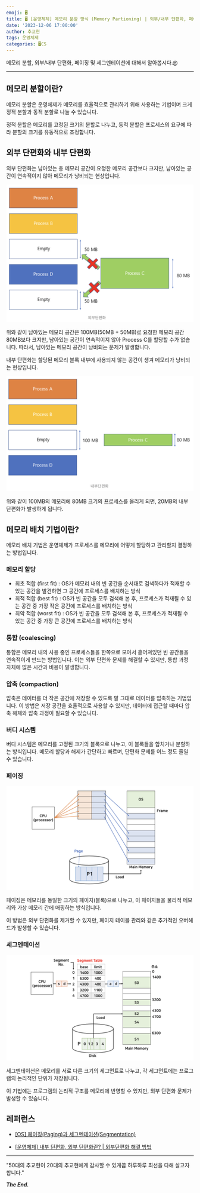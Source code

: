 ```yaml
---
emoji: 🖥️
title: 🖥️ [운영체제] 메모리 분할 방식 (Memory Partioning) | 외부/내부 단편화, 페이징 & 세그멘테이션
date: '2023-12-06 17:00:00'
author: 추교현
tags: 운영체제
categories: 🖥️CS
---
```


메모리 분할, 외부/내부 단편화, 페이징 및 세그멘테이션에 대해서 알아봅시다.@

---

## 메모리 분할이란?

메모리 분할은 운영체제가 메모리를 효율적으로 관리하기 위해 사용하는 기법이며 크게 정적 분할과 동적 분할로 나눌 수 있습니다.

정적 분할은 메모리를 고정된 크기의 분할로 나누고, 동적 분할은 프로세스의 요구에 따라 분할의 크기를 유동적으로 조정합니다.

## 외부 단편화와 내부 단편화

외부 단편화는 남아있는 총 메모리 공간이 요청한 메모리 공간보다 크지만, 남아있는 공간이 연속적이지 않아 메모리가 낭비되는 현상입니다.

![cs-os-11-1.png](cs-os-11-1.png)

위와 같이 남아있는 메모리 공간은 100MB(50MB + 50MB)로 요청한 메모리 공간 80MB보다 크지만, 남아있는 공간이 연속적이지 않아 Process C를 할당할 수가 없습니다. 따라서, 남아있는 메모리 공간이 낭비되는 문제가 발생합니다.

내부 단편화는 할당된 메모리 블록 내부에 사용되지 않는 공간이 생겨 메모리가 낭비되는 현상입니다.

![cs-os-11-2.png](cs-os-11-2.png)

위와 같이 100MB의 메모리에 80MB 크기의 프로세스를 올리게 되면, 20MB의 내부 단편화가 발생하게 됩니다.

## 메모리 배치 기법이란?

메모리 배치 기법은 운영체제가 프로세스를 메모리에 어떻게 할당하고 관리할지 결정하는 방법입니다.

### 메모리 할당

- 최초 적합 (first fit) : OS가 메모리 내의 빈 공간을 순서대로 검색하다가 적재할 수 있는 공간을 발견하면 그 공간에 프로세스를 배치하는 방식
- 최적 적합 (best fit) : OS가 빈 공간을 모두 검색해 본 후, 프로세스가 적재될 수 있는 공간 중 가장 작은 공간에 프로세스를 배치하는 방식
- 최악 적합 (worst fit) : OS가 빈 공간을 모두 검색해 본 후, 프로세스가 적재될 수 있는 공간 중 가장 큰 공간에 프로세스를 배치하는 방식

### 통합 (coalescing)

통합은 메모리 내의 사용 중인 프로세스들을 한쪽으로 모아서 흩어져있던 빈 공간들을 연속적이게 만드는 방법입니다. 이는 외부 단편화 문제를 해결할 수 있지만, 통합 과정 자체에 많은 시간과 비용이 발생합니다.

### 압축 (compaction)

압축은 데이터를 더 작은 공간에 저장할 수 있도록 말 그대로 데이터를 압축하는 기법입니다. 이 방법은 저장 공간을 효율적으로 사용할 수 있지만, 데이터에 접근할 때마다 압축 해제와 압축 과정이 필요할 수 있습니다.

### 버디 시스템

버디 시스템은 메모리를 고정된 크기의 블록으로 나누고, 이 블록들을 합치거나 분할하는 방식입니다. 메모리 할당과 해제가 간단하고 빠르며, 단편화 문제를 어느 정도 줄일 수 있습니다.

### 페이징

![cs-os-11-3.png](cs-os-11-3.png)

페이징은 메모리를 동일한 크기의 페이지(블록)으로 나누고, 이 페이지들을 물리적 메모리와 가상 메모리 간에 매핑하는 방식입니다.

이 방법은 외부 단편화를 제거할 수 있지만, 페이지 테이블 관리와 같은 추가적인 오버헤드가 발생할 수 있습니다.

### 세그멘테이션

![cs-os-11-4.png](cs-os-11-4.png)

세그멘테이션은 메모리를 서로 다른 크기의 세그먼트로 나누고, 각 세그먼트에는 프로그램의 논리적인 단위가 저장됩니다.

이 기법에는 프로그램의 논리적 구조를 메모리에 반영할 수 있지만, 외부 단편화 문제가 발생할 수 있습니다.

## 레퍼런스

- [[OS] 페이징(Paging)과 세그멘테이션(Segmentation)](https://cocoon1787.tistory.com/860)

- [[운영체제] 내부 단편화, 외부 단편화란? | 외부단편화 해결 방법](https://code-lab1.tistory.com/54)

---

"50대의 추교현이 20대의 추교현에게 감사할 수 있게끔 하루하루 최선을 다해 살고자 합니다."

**_The End._**
